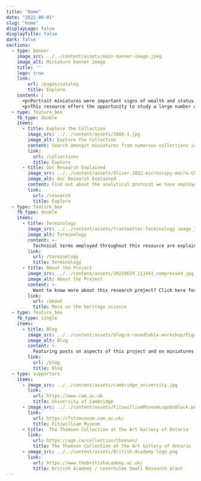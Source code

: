 ```yaml
---
title: "Home"
date: "2022-06-01"
slug: "home"
displayLogo: false
displayTitle: false
dark: false
sections:
  - type: banner
    image_src: ../../content/assets/main-banner-image.jpeg
    image_alt: Miniature banner image
    title: ''
    logo: true
    link:
        url: /pages/catalog
        title: Explore
    content: |
      <p>Portrait miniatures were important signs of wealth and status in Elizabethan and Stuart England and often carried highly personal, symbolic meaning to their owners. Made to fit within the palm of a hand, and often set within lockets adorned with precious stones and enamel detailing, English portrait miniatures need protection from the damaging effects of handling, light and moisture. Today, they are typically displayed within dimly lit display cases in museums, and the extraordinary detail and exquisite artistry of miniatures is therefore hard to appreciate.</p>
      <p>This resource offers the opportunity to study a large number of miniature portraits of men and women of a previous age in greater detail than has ever before been possible. Unlock for yourself centuries old secrets surrounding the sitters, the artists, the materials used and more.</p>
  - type: feature_box
    fb_type: double
    items:
      - title: Explore the Collection
        image_src: ../../content/assets/3868-1.jpg
        image_alt: Explore the Collection
        content: Search amongst miniatures from numerous collections investigated during the project. Access technical images and analytical results, compare multiple objects and images and view high-magnification details of miniatures.
        link:
          url: /collections
          title: Explore
      - title: Our Research Explained
        image_src: ../../content/assets/Oliver-2022-microscopy-macro-Christine-compressed.jpg
        image_alt: Our Research Explained
        content: Find out about the analytical protocol we have employed to investigate miniatures, in the lab and on the road.       
        link:
          url: /research
          title: Explore
  - type: feature_box
    fb_type: double
    items:
      - title: Terminology
        image_src: ../../content/assets/frontmatter-Terminology image_3024_2613.jpg
        image_alt: Terminology
        content: >-
          Technical terms employed throughout this resource are explained in an alphabetically listed glossary, with visual examples to link the materials to actual passages in the featured miniatures.
        link:
          url: /terminology
          title: Terminology
      - title: About the Project
        image_src: ../../content/assets/20220629_113441_compressed.jpg
        image_alt: About the Project
        content: >-
          Want to know more about this research project? Click here for further information on the researchers, the work undertaken to date, collaborating institutions and plans for future expansion of this resource.
        link:
          url: /about
          title: More on the heritage science
  - type: feature_box
    fb_type: single
    items:
      - title: Blog
        image_src: ../../content/assets/blog/a-roundtable-workshop/Figure_4_1920_1220.JPG
        image_alt: Blog
        content: >-
          Featuring posts on aspects of this project and on miniatures research more generally.
        link:
          url: /blog
          title: Blog
  - type: supporters
    items:
      - image_src: ../../content/assets/cambridge_university.jpg
        link:
          url: https://www.cam.ac.uk
          title: University of Cambridge
      - image_src: ../../content/assets/FitzwilliamMuseumLogoOnBlack.png
        link:
          url: https://fitzmuseum.cam.ac.uk/
          title: Fitzwilliam Museum          
      - title:  The Thomson Collection at the Art Gallery of Ontario
        link:
          url: https://ago.ca/collection/thomson/
          title: The Thomson Collection at the Art Gallery of Ontario
      - image_src: ../../content/assets/British-Academy-logo.png
        link:
          url: https://www.thebritishacademy.ac.uk/
          title: British Academy / Leverhulme Small Research Grant
---
```

